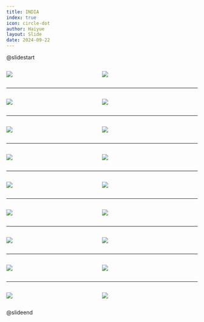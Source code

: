 ```yaml
---
title: INDIA
index: true
icon: circle-dot
author: Haiyue
layout: Slide
date: 2024-09-22
---
```

 
@slidestart

<div style="display:flex">
<div style="flex:1">

![](https://raw.githubusercontent.com/yclord/reading/refs/heads/master/english/Level-S/INDIA/001.webp)
</div>
<div style="flex:1">

![](https://raw.githubusercontent.com/yclord/reading/refs/heads/master/english/Level-S/INDIA/002.webp)
</div>
</div>

---

<div style="display:flex">
<div style="flex:1">

![](https://raw.githubusercontent.com/yclord/reading/refs/heads/master/english/Level-S/INDIA/003.webp)
</div>
<div style="flex:1">

![](https://raw.githubusercontent.com/yclord/reading/refs/heads/master/english/Level-S/INDIA/004.webp)
</div>
</div>

---

<div style="display:flex">
<div style="flex:1">

![](https://raw.githubusercontent.com/yclord/reading/refs/heads/master/english/Level-S/INDIA/005.webp)
</div>
<div style="flex:1">

![](https://raw.githubusercontent.com/yclord/reading/refs/heads/master/english/Level-S/INDIA/006.webp)
</div>
</div>

---

<div style="display:flex">
<div style="flex:1">

![](https://raw.githubusercontent.com/yclord/reading/refs/heads/master/english/Level-S/INDIA/007.webp)
</div>
<div style="flex:1">

![](https://raw.githubusercontent.com/yclord/reading/refs/heads/master/english/Level-S/INDIA/008.webp)
</div>
</div>

---

<div style="display:flex">
<div style="flex:1">

![](https://raw.githubusercontent.com/yclord/reading/refs/heads/master/english/Level-S/INDIA/009.webp)
</div>
<div style="flex:1">

![](https://raw.githubusercontent.com/yclord/reading/refs/heads/master/english/Level-S/INDIA/010.webp)
</div>
</div>

---

<div style="display:flex">
<div style="flex:1">

![](https://raw.githubusercontent.com/yclord/reading/refs/heads/master/english/Level-S/INDIA/011.webp)
</div>
<div style="flex:1">

![](https://raw.githubusercontent.com/yclord/reading/refs/heads/master/english/Level-S/INDIA/012.webp)
</div>
</div>

---

<div style="display:flex">
<div style="flex:1">

![](https://raw.githubusercontent.com/yclord/reading/refs/heads/master/english/Level-S/INDIA/013.webp)
</div>
<div style="flex:1">

![](https://raw.githubusercontent.com/yclord/reading/refs/heads/master/english/Level-S/INDIA/014.webp)
</div>
</div>

---

<div style="display:flex">
<div style="flex:1">

![](https://raw.githubusercontent.com/yclord/reading/refs/heads/master/english/Level-S/INDIA/015.webp)
</div>
<div style="flex:1">

![](https://raw.githubusercontent.com/yclord/reading/refs/heads/master/english/Level-S/INDIA/016.webp)
</div>
</div>

---

<div style="display:flex">
<div style="flex:1">

![](https://raw.githubusercontent.com/yclord/reading/refs/heads/master/english/Level-S/INDIA/017.webp)
</div>
<div style="flex:1">

![](https://raw.githubusercontent.com/yclord/reading/refs/heads/master/english/Level-S/INDIA/018.webp)
</div>
</div>

@slideend